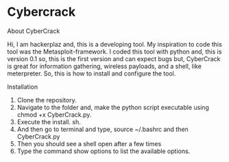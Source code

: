 # Cybercrack
About CyberCrack

Hi, I am hackerplaz and, this is a developing tool. My inspiration to code this tool was the Metasploit-framework. I coded this tool with python and, this is version 0.1 so, this is the first version and can expect bugs but, CyberCrack is great for information gathering, wireless payloads, and a shell, like meterpreter. So, this is how to install and configure the tool.

Installation

1. Clone the repository.
2. Navigate to the folder and, make the python script executable using chmod +x CyberCrack.py.
3. Execute the install. sh.
4. And then go to terminal and type, source ~/.bashrc and then CyberCrack.py
5. Then you should see a shell open after a few times 
6. Type the command show options to list the available options.
